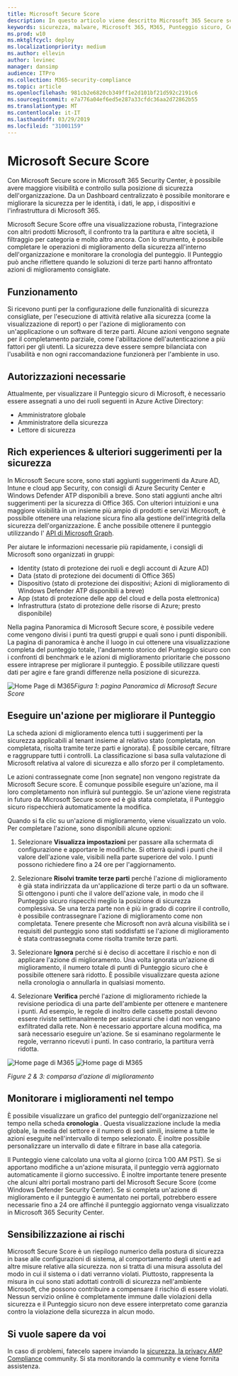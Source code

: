 ```yaml
---
title: Microsoft Secure Score
description: In questo articolo viene descritto Microsoft 365 Secure score, la modalità di calcolo dei dettagli e gli amministratori della sicurezza che possono essere utilizzati.
keywords: sicurezza, malware, Microsoft 365, M365, Punteggio sicuro, Centro sicurezza, azioni di miglioramento
ms.prod: w10
ms.mktglfcycl: deploy
ms.localizationpriority: medium
ms.author: ellevin
author: levinec
manager: dansimp
audience: ITPro
ms.collection: M365-security-compliance
ms.topic: article
ms.openlocfilehash: 981cb2e6820cb349ff1e2d101bf21d592c2191c6
ms.sourcegitcommit: e7a776a04ef6ed5e287a33cfdc36aa2d72862b55
ms.translationtype: MT
ms.contentlocale: it-IT
ms.lasthandoff: 03/29/2019
ms.locfileid: "31001159"
---
```

# <a name="microsoft-secure-score"></a>Microsoft Secure Score

Con Microsoft Secure score in Microsoft 365 Security Center, è possibile avere maggiore visibilità e controllo sulla posizione di sicurezza dell'organizzazione. Da un Dashboard centralizzato è possibile monitorare e migliorare la sicurezza per le identità, i dati, le app, i dispositivi e l'infrastruttura di Microsoft 365.

Microsoft Secure Score offre una visualizzazione robusta, l'integrazione con altri prodotti Microsoft, il confronto tra la partitura e altre società, il filtraggio per categoria e molto altro ancora. Con lo strumento, è possibile completare le operazioni di miglioramento della sicurezza all'interno dell'organizzazione e monitorare la cronologia del punteggio. Il Punteggio può anche riflettere quando le soluzioni di terze parti hanno affrontato azioni di miglioramento consigliate.  

## <a name="how-it-works"></a>Funzionamento

Si ricevono punti per la configurazione delle funzionalità di sicurezza consigliate, per l'esecuzione di attività relative alla sicurezza (come la visualizzazione di report) o per l'azione di miglioramento con un'applicazione o un software di terze parti. Alcune azioni vengono segnate per il completamento parziale, come l'abilitazione dell'autenticazione a più fattori per gli utenti. La sicurezza deve essere sempre bilanciata con l'usabilità e non ogni raccomandazione funzionerà per l'ambiente in uso.

## <a name="required-permissions"></a>Autorizzazioni necessarie

Attualmente, per visualizzare il Punteggio sicuro di Microsoft, è necessario essere assegnati a uno dei ruoli seguenti in Azure Active Directory:

* Amministratore globale
* Amministratore della sicurezza
* Lettore di sicurezza

## <a name="rich-experiences--additional-security-recommendations"></a>Rich experiences & ulteriori suggerimenti per la sicurezza

In Microsoft Secure score, sono stati aggiunti suggerimenti da Azure AD, Intune e cloud app Security, con consigli di Azure Security Center e Windows Defender ATP disponibili a breve. Sono stati aggiunti anche altri suggerimenti per la sicurezza di Office 365. Con ulteriori intuizioni e una maggiore visibilità in un insieme più ampio di prodotti e servizi Microsoft, è possibile ottenere una relazione sicura fino alla gestione dell'integrità della sicurezza dell'organizzazione. È anche possibile ottenere il punteggio utilizzando l' [API di Microsoft Graph](https://docs.microsoft.com/graph/api/resources/securescores?view=graph-rest-beta).

Per aiutare le informazioni necessarie più rapidamente, i consigli di Microsoft sono organizzati in gruppi:

* Identity (stato di protezione dei ruoli e degli account di Azure AD)
* Data (stato di protezione dei documenti di Office 365)
* Dispositivo (stato di protezione dei dispositivi; Azioni di miglioramento di Windows Defender ATP disponibili a breve)
* App (stato di protezione delle app del cloud e della posta elettronica)
* Infrastruttura (stato di protezione delle risorse di Azure; presto disponibile)

Nella pagina Panoramica di Microsoft Secure score, è possibile vedere come vengono divisi i punti tra questi gruppi e quali sono i punti disponibili. La pagina di panoramica è anche il luogo in cui ottenere una visualizzazione completa del punteggio totale, l'andamento storico del Punteggio sicuro con i confronti di benchmark e le azioni di miglioramento prioritarie che possono essere intraprese per migliorare il punteggio. È possibile utilizzare questi dati per agire e fare grandi differenze nella posizione di sicurezza.  

![Home Page](./media/secure-score/homepage-original.png)
di M365*Figura 1: pagina Panoramica di Microsoft Secure Score*

## <a name="take-action-to-improve-your-score"></a>Eseguire un'azione per migliorare il Punteggio

La scheda azioni di miglioramento elenca tutti i suggerimenti per la sicurezza applicabili al tenant insieme al relativo stato (completata, non completata, risolta tramite terze parti e ignorata). È possibile cercare, filtrare e raggruppare tutti i controlli.  La classificazione si basa sulla valutazione di Microsoft relativa al valore di sicurezza e allo sforzo per il completamento.

Le azioni contrassegnate come [non segnate] non vengono registrate da Microsoft Secure score. È comunque possibile eseguire un'azione, ma il loro completamento non influirà sul punteggio. Se un'azione viene registrata in futuro da Microsoft Secure score ed è già stata completata, il Punteggio sicuro rispecchierà automaticamente la modifica.

Quando si fa clic su un'azione di miglioramento, viene visualizzato un volo. Per completare l'azione, sono disponibili alcune opzioni:

1. Selezionare **Visualizza impostazioni** per passare alla schermata di configurazione e apportare le modifiche. Si otterrà quindi i punti che il valore dell'azione vale, visibili nella parte superiore del volo. I punti possono richiedere fino a 24 ore per l'aggiornamento.

2. Selezionare **Risolvi tramite terze parti** perché l'azione di miglioramento è già stata indirizzata da un'applicazione di terze parti o da un software. Si ottengono i punti che il valore dell'azione vale, in modo che il Punteggio sicuro rispecchi meglio la posizione di sicurezza complessiva. Se una terza parte non è più in grado di coprire il controllo, è possibile contrassegnare l'azione di miglioramento come non completata. Tenere presente che Microsoft non avrà alcuna visibilità se i requisiti del punteggio sono stati soddisfatti se l'azione di miglioramento è stata contrassegnata come risolta tramite terze parti.

3. Selezionare **Ignora** perché si è deciso di accettare il rischio e non di applicare l'azione di miglioramento. Una volta ignorata un'azione di miglioramento, il numero totale di punti di Punteggio sicuro che è possibile ottenere sarà ridotto. È possibile visualizzare questa azione nella cronologia o annullarla in qualsiasi momento.

4. Selezionare **Verifica** perché l'azione di miglioramento richiede la revisione periodica di una parte dell'ambiente per ottenere e mantenere i punti. Ad esempio, le regole di inoltro delle cassette postali devono essere riviste settimanalmente per assicurarsi che i dati non vengano exfiltrated dalla rete. Non è necessario apportare alcuna modifica, ma sarà necessario eseguire un'azione. Se si esaminano regolarmente le regole, verranno ricevuti i punti. In caso contrario, la partitura verrà ridotta.

![Home page di M365](./media/secure-score/secure-score1x450.png) ![Home page di M365](./media/secure-score/secure-score2x450.png)

*Figure 2 & 3: comparsa d'azione di miglioramento*

## <a name="monitor-improvements-over-time"></a>Monitorare i miglioramenti nel tempo

È possibile visualizzare un grafico del punteggio dell'organizzazione nel tempo nella scheda **cronologia** . Questa visualizzazione include la media globale, la media del settore e il numero di sedi simili, insieme a tutte le azioni eseguite nell'intervallo di tempo selezionato. È inoltre possibile personalizzare un intervallo di date e filtrare in base alla categoria.

Il Punteggio viene calcolato una volta al giorno (circa 1:00 AM PST). Se si apportano modifiche a un'azione misurata, il punteggio verrà aggiornato automaticamente il giorno successivo. È inoltre importante tenere presente che alcuni altri portali mostrano parti del Microsoft Secure Score (come Windows Defender Security Center). Se si completa un'azione di miglioramento e il punteggio è aumentato nei portali, potrebbero essere necessarie fino a 24 ore affinché il punteggio aggiornato venga visualizzato in Microsoft 365 Security Center.  

## <a name="risk-awareness"></a>Sensibilizzazione ai rischi

Microsoft Secure Score è un riepilogo numerico della postura di sicurezza in base alle configurazioni di sistema, al comportamento degli utenti e ad altre misure relative alla sicurezza. non si tratta di una misura assoluta del modo in cui il sistema o i dati verranno violati. Piuttosto, rappresenta la misura in cui sono stati adottati controlli di sicurezza nell'ambiente Microsoft, che possono contribuire a compensare il rischio di essere violati. Nessun servizio online è completamente immune dalle violazioni della sicurezza e il Punteggio sicuro non deve essere interpretato come garanzia contro la violazione della sicurezza in alcun modo.

## <a name="we-want-to-hear-from-you"></a>Si vuole sapere da voi

In caso di problemi, fatecelo sapere inviando la [sicurezza, la privacy _AMP_ Compliance](https://techcommunity.microsoft.com/t5/Security-Privacy-Compliance/bd-p/security_privacy) community. Si sta monitorando la community e viene fornita assistenza.
